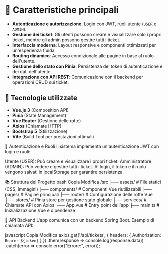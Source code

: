 # 🔹 Caratteristiche principali
- **Autenticazione e autorizzazione**: Login con JWT, ruoli utente (`USER` e `ADMIN`).
- **Gestione dei ticket**: Gli utenti possono creare e visualizzare solo i propri ticket, mentre gli admin possono gestire tutti i ticket.
- **Interfaccia moderna**: Layout responsive e componenti ottimizzati per un'esperienza fluida.
- **Routing dinamico**: Accesso condizionale alle pagine in base al ruolo dell'utente.
- **Gestione dello stato con Pinia**: Persistenza del token di autenticazione e dei dati dell'utente.
- **Integrazione con API REST**: Comunicazione con il backend per operazioni CRUD sui ticket.

## 🎯 Tecnologie utilizzate
- **Vue.js 3** (Composition API)
- **Pinia** (State Management)
- **Vue Router** (Gestione delle rotte)
- **Axios** (Chiamate HTTP)
- **Bootstrap 5** (Stilizzazione)
- **Vite** (Build Tool per prestazioni ottimali)

🔐 Autenticazione e Ruoli
Il sistema implementa un'autenticazione JWT con login e ruoli:

Utente (USER): Può creare e visualizzare i propri ticket.
Amministratore (ADMIN): Può vedere e gestire tutti i ticket.
Al login, il token e il ruolo vengono salvati in localStorage per garantire persistenza.

📚 Struttura del Progetto
bash
Copia
Modifica
/src
 ├── assets/        # File statici (CSS, immagini)
 ├── components/    # Componenti Vue riutilizzabili
 ├── pages/         # Pagine principali
 ├── router/        # Configurazione delle rotte Vue
 ├── stores/        # Pinia store per gestione stato globale
 ├── services/      # Chiamate API con Axios
 ├── App.vue        # Entry point dell'app
 ├── main.ts        # Inizializzazione Vue e dipendenze

 🔄 API Backend
L'app comunica con un backend Spring Boot. Esempio di chiamata API:

javascript
Copia
Modifica
axios.get('/api/tickets', {
  headers: { Authorization: `Bearer ${token}` }
})
  .then(response => console.log(response.data))
  .catch(error => console.error("Errore:", error));
